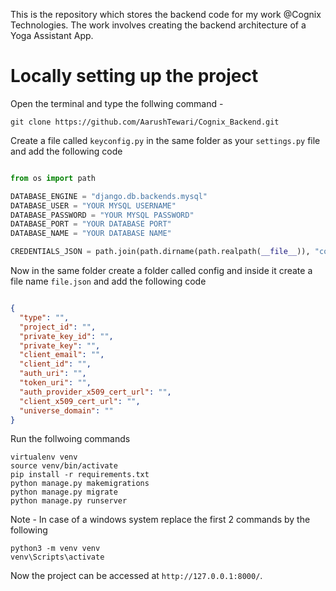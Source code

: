 This is the repository which stores the backend code for my work @Cognix Technologies. The work involves creating the backend architecture of a Yoga Assistant App.

# Locally setting up the project

Open the terminal and type the follwing command - 
```
git clone https://github.com/AarushTewari/Cognix_Backend.git

```


Create a file called ```keyconfig.py``` in the same folder as your ```settings.py``` file and add the following code 

```python

from os import path

DATABASE_ENGINE = "django.db.backends.mysql"
DATABASE_USER = "YOUR MYSQL USERNAME"
DATABASE_PASSWORD = "YOUR MYSQL PASSWORD"
DATABASE_PORT = "YOUR DATABASE PORT"
DATABASE_NAME = "YOUR DATABASE NAME"

CREDENTIALS_JSON = path.join(path.dirname(path.realpath(__file__)), "config", "file.json")

```
Now in the same folder create a folder called config and inside it create a file name ```file.json``` and add the following code

```json

{
  "type": "",
  "project_id": "",
  "private_key_id": "",
  "private_key": "",
  "client_email": "",
  "client_id": "",
  "auth_uri": "",
  "token_uri": "",
  "auth_provider_x509_cert_url": "",
  "client_x509_cert_url": "",
  "universe_domain": ""
}

```

Run the follwoing commands

```
virtualenv venv
source venv/bin/activate
pip install -r requirements.txt
python manage.py makemigrations 
python manage.py migrate
python manage.py runserver

```
Note - In case of a windows system replace the first 2 commands by the following
```
python3 -m venv venv
venv\Scripts\activate
```

Now the project can be accessed at ```http://127.0.0.1:8000/```.
